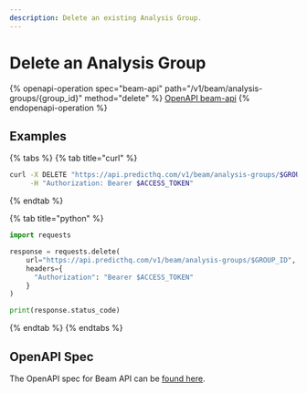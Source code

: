 ```yaml
---
description: Delete an existing Analysis Group.
---
```


# Delete an Analysis Group

{% openapi-operation spec="beam-api" path="/v1/beam/analysis-groups/{group_id}" method="delete" %}
[OpenAPI beam-api](https://raw.githubusercontent.com/predicthq/api-specs/refs/heads/main/openapi/beam-api.yaml)
{% endopenapi-operation %}

## Examples

{% tabs %}
{% tab title="curl" %}
```bash
curl -X DELETE "https://api.predicthq.com/v1/beam/analysis-groups/$GROUP_ID" \
     -H "Authorization: Bearer $ACCESS_TOKEN"
```
{% endtab %}

{% tab title="python" %}
```python
import requests

response = requests.delete(
    url="https://api.predicthq.com/v1/beam/analysis-groups/$GROUP_ID",
    headers={
      "Authorization": "Bearer $ACCESS_TOKEN"
    }
)

print(response.status_code)
```
{% endtab %}
{% endtabs %}

## OpenAPI Spec

The OpenAPI spec for Beam API can be [found here](https://api.predicthq.com/docs/?urls.primaryName=Beam+API).

